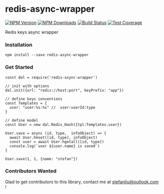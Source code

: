 # redis-async-wrapper
[![NPM Version][npm-image]][npm-url]
[![NPM Downloads][downloads-image]][downloads-url]
[![Build Status][travis-image]][travis-url]
[![Test Coverage][coveralls-image]][coveralls-url]

Redis keys async wrapper

### Installation

```
npm install --save redis-async-wrapper
```

### Get Started

```
const dal = require('redis-async-wrapper')

// init with options
dal.init({url: "redis://host:port", keyPrefix: "app"})

// define keys conventions
const Templates = {
  user: "user:%s:%s" //  user:userId:type
}

// define model
const User = new dal.Redis_Hash({tpl:Templates.user})

User.save = async (id, type,  infoObject) => {
  await User.hmset([id, type], infoObject)
  const user = await User.hgetall([id, type])
  console.log(`user ${user.name} is saved`)
}

User.save(1, 1, {name: "stefan"})
```

### Contributors Wanted
Glad to get contributors to this library, contact me at stefanliu@outlook.com !

[npm-image]: https://img.shields.io/npm/v/redis-async-wrapper.svg
[npm-url]: https://npmjs.org/package/redis-async-wrapper
[travis-image]: https://img.shields.io/travis/devfans/redis-async-wrapper/master.svg
[travis-url]: https://travis-ci.org/devfans/redis-async-wrapper
[coveralls-image]: https://img.shields.io/coveralls/devfans/redis-async-wrapper/master.svg
[coveralls-url]: https://coveralls.io/r/devfans/redis-async-wrapper?branch=master
[downloads-image]: https://img.shields.io/npm/dm/redis-async-wrapper.svg
[downloads-url]: https://npmjs.org/package/redis-async-wrapper

